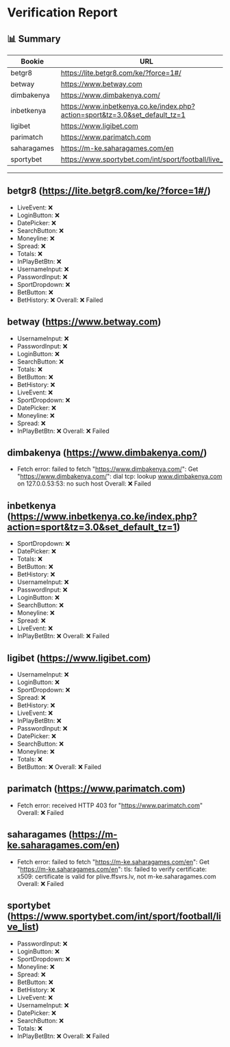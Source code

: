 # Verification Report

## 📊 Summary
| Bookie | URL | Status |
|--------|-----|--------|
| betgr8 | https://lite.betgr8.com/ke/?force=1#/ | ❌ |
| betway | https://www.betway.com | ❌ |
| dimbakenya | https://www.dimbakenya.com/ | ❌ |
| inbetkenya | https://www.inbetkenya.co.ke/index.php?action=sport&tz=3.0&set_default_tz=1 | ❌ |
| ligibet | https://www.ligibet.com | ❌ |
| parimatch | https://www.parimatch.com | ❌ |
| saharagames | https://m-ke.saharagames.com/en | ❌ |
| sportybet | https://www.sportybet.com/int/sport/football/live_list | ❌ |

---

## betgr8 (https://lite.betgr8.com/ke/?force=1#/)
- LiveEvent: ❌
- LoginButton: ❌
- DatePicker: ❌
- SearchButton: ❌
- Moneyline: ❌
- Spread: ❌
- Totals: ❌
- InPlayBetBtn: ❌
- UsernameInput: ❌
- PasswordInput: ❌
- SportDropdown: ❌
- BetButton: ❌
- BetHistory: ❌
Overall: ❌ Failed

## betway (https://www.betway.com)
- UsernameInput: ❌
- PasswordInput: ❌
- LoginButton: ❌
- SearchButton: ❌
- Totals: ❌
- BetButton: ❌
- BetHistory: ❌
- LiveEvent: ❌
- SportDropdown: ❌
- DatePicker: ❌
- Moneyline: ❌
- Spread: ❌
- InPlayBetBtn: ❌
Overall: ❌ Failed

## dimbakenya (https://www.dimbakenya.com/)
- Fetch error: failed to fetch "https://www.dimbakenya.com/": Get "https://www.dimbakenya.com/": dial tcp: lookup www.dimbakenya.com on 127.0.0.53:53: no such host
Overall: ❌ Failed

## inbetkenya (https://www.inbetkenya.co.ke/index.php?action=sport&tz=3.0&set_default_tz=1)
- SportDropdown: ❌
- DatePicker: ❌
- Totals: ❌
- BetButton: ❌
- BetHistory: ❌
- UsernameInput: ❌
- PasswordInput: ❌
- LoginButton: ❌
- SearchButton: ❌
- Moneyline: ❌
- Spread: ❌
- LiveEvent: ❌
- InPlayBetBtn: ❌
Overall: ❌ Failed

## ligibet (https://www.ligibet.com)
- UsernameInput: ❌
- LoginButton: ❌
- SportDropdown: ❌
- Spread: ❌
- BetHistory: ❌
- LiveEvent: ❌
- InPlayBetBtn: ❌
- PasswordInput: ❌
- DatePicker: ❌
- SearchButton: ❌
- Moneyline: ❌
- Totals: ❌
- BetButton: ❌
Overall: ❌ Failed

## parimatch (https://www.parimatch.com)
- Fetch error: received HTTP 403 for "https://www.parimatch.com"
Overall: ❌ Failed

## saharagames (https://m-ke.saharagames.com/en)
- Fetch error: failed to fetch "https://m-ke.saharagames.com/en": Get "https://m-ke.saharagames.com/en": tls: failed to verify certificate: x509: certificate is valid for plive.ffsvrs.lv, not m-ke.saharagames.com
Overall: ❌ Failed

## sportybet (https://www.sportybet.com/int/sport/football/live_list)
- PasswordInput: ❌
- LoginButton: ❌
- SportDropdown: ❌
- Moneyline: ❌
- Spread: ❌
- BetButton: ❌
- BetHistory: ❌
- LiveEvent: ❌
- UsernameInput: ❌
- DatePicker: ❌
- SearchButton: ❌
- Totals: ❌
- InPlayBetBtn: ❌
Overall: ❌ Failed


